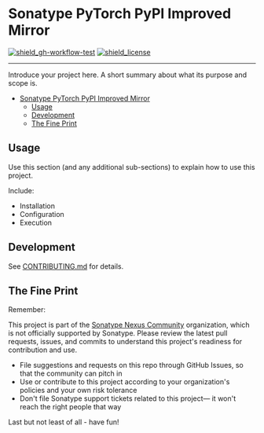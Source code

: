 # Sonatype PyTorch PyPI Improved Mirror

<!-- Badges Section -->
[![shield_gh-workflow-test]][link_gh-workflow-test]
[![shield_license]][license_file]
<!-- Add other badges or shields as appropriate -->

---

Introduce your project here. A short summary about what its purpose and scope is.

- [Sonatype PyTorch PyPI Improved Mirror](#sonatype-pytorch-pypi-improved-mirror)
  - [Usage](#usage)
  - [Development](#development)
  - [The Fine Print](#the-fine-print)

## Usage

Use this section (and any additional sub-sections) to explain how to use this project.

Include:
- Installation
- Configuration
- Execution

## Development

See [CONTRIBUTING.md](./CONTRIBUTING.md) for details.

## The Fine Print

Remember:

This project is part of the [Sonatype Nexus Community](https://github.com/sonatype-nexus-community) organization, which is not officially supported by Sonatype. Please review the latest pull requests, issues, and commits to understand this project's readiness for contribution and use.

* File suggestions and requests on this repo through GitHub Issues, so that the community can pitch in
* Use or contribute to this project according to your organization's policies and your own risk tolerance
* Don't file Sonatype support tickets related to this project— it won't reach the right people that way

Last but not least of all - have fun!

<!-- Links Section -->
[shield_gh-workflow-test]: https://img.shields.io/github/actions/workflow/status/sonatype-nexus-community/pytorch-pypi/update.yml?branch=main&logo=GitHub&logoColor=white "build"
[shield_license]: https://img.shields.io/github/license/sonatype-nexus-community/pytorch-pypi?logo=open%20source%20initiative&logoColor=white "license"

[link_gh-workflow-test]: https://github.com/sonatype-nexus-community/pytorch-pypi/actions/workflows/update.yml?query=branch%3Amain
[license_file]: https://github.com/sonatype-nexus-community/pytorch-pypi/blob/main/LICENSE
